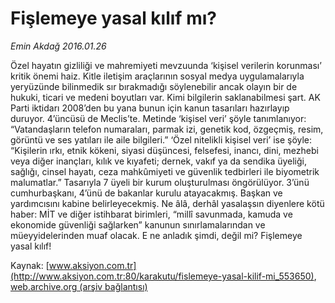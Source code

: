 # Fişlemeye yasal kılıf mı?

*Emin Akdağ 2016.01.26*

<div class="pNewsDetailMainContent ctx_content" itemprop="articleBody">
 <p>
  Özel hayatın gizliliği ve mahremiyeti mevzuunda ‘kişisel verilerin korunması’ kritik önemi haiz. Kitle iletişim araçlarının sosyal medya uygulamalarıyla yeryüzünde bilinmedik sır bırakmadığı söylenebilir ancak olayın bir de hukuki, ticari ve medeni boyutları var. Kimi bilgilerin saklanabilmesi şart. AK Parti iktidarı 2008’den bu yana bunun için kanun tasarıları hazırlayıp duruyor. 4’üncüsü de Meclis’te. Metinde ‘kişisel veri’ şöyle tanımlanıyor: “Vatandaşların telefon numaraları, parmak izi, genetik kod, özgeçmiş, resim, görüntü ve ses yatıları ile aile bilgileri.” ‘Özel nitelikli kişisel veri’ ise şöyle: “Kişilerin ırkı, etnik kökeni, siyasi düşüncesi, felsefesi, inancı, dini, mezhebi veya diğer inançları, kılık ve kıyafeti; dernek, vakıf ya da sendika üyeliği, sağlığı, cinsel hayatı, ceza mahkûmiyeti ve güvenlik tedbirleri ile biyometrik malumatlar.” Tasarıyla 7 üyeli bir kurum oluşturulması öngörülüyor. 3’ünü cumhurbaşkanı, 4’ünü de bakanlar kurulu atayacakmış. Başkan ve yardımcısını kabine belirleyecekmiş. Ne âlâ, derhâl yasalaşsın diyenlere kötü haber: MİT ve diğer istihbarat birimleri, “millî savunmada, kamuda ve ekonomide güvenliği sağlarken” kanunun sınırlamalarından ve müeyyidelerinden muaf olacak. E ne anladık şimdi, değil mi? Fişlemeye yasal kılıf!
 </p>
</div>


Kaynak: [www.aksiyon.com.tr](http://www.aksiyon.com.tr:80/karakutu/fislemeye-yasal-kilif-mi_553650), [web.archive.org (arşiv bağlantısı)](http://web.archive.org/web/20160203121544/http://www.aksiyon.com.tr:80/karakutu/fislemeye-yasal-kilif-mi_553650)
